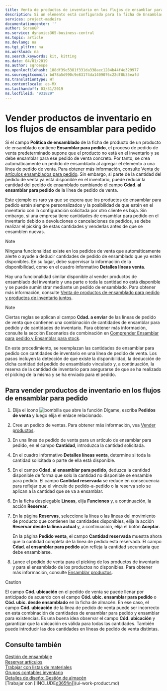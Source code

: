 ```yaml
---
title: Venta de productos de inventario en los flujos de ensamblar para pedido | Documentos de Microsoft
description: Si un elemento está configurado para la ficha de Ensamblar para pedido, el proceso de pedido de venta predeterminado supone que el producto no está en el inventario y se debe ensamblar para ese pedido de venta concreto. Por tanto, se crea automáticamente un pedido de ensamblado al agregar el elemento a una línea de pedido de venta.
services: project-madeira
documentationcenter: ''
author: SorenGP
ms.service: dynamics365-business-central
ms.topic: article
ms.devlang: na
ms.tgt_pltfrm: na
ms.workload: na
ms.search.keywords: kit, kitting
ms.date: 04/01/2019
ms.author: sgroespe
ms.openlocfilehash: 188df39e5381f331da338aec1284b44f4e329977
ms.sourcegitcommit: bd78a5d990c9e83174da1409076c22df8b35eafd
ms.translationtype: HT
ms.contentlocale: es-MX
ms.lasthandoff: 03/31/2019
ms.locfileid: "931829"
---
```

# <a name="sell-inventory-items-in-assemble-to-order-flows"></a>Vender productos de inventario en los flujos de ensamblar para pedido
Si el campo **Política de ensamblado** de la ficha de producto de un producto de ensamblado contiene **Ensamblar para pedido**, el proceso de pedido de venta predeterminado supone que el producto no está en el inventario y se debe ensamblar para ese pedido de venta concreto. Por tanto, se crea automáticamente un pedido de ensamblado al agregar el elemento a una línea de pedido de venta. Para obtener más información, consulte [Venta de artículos ensamblados para pedido](assembly-how-to-sell-items-assembled-to-order.md). Sin embargo, si parte de la cantidad del pedido de venta ya está disponible en el inventario, puede reducir la cantidad del pedido de ensamblado cambiando el campo **Cdad. al ensamblar para pedido** de la línea de pedido de venta.  

Este ejemplo es raro ya que se espera que los productos de ensamblar para pedido estén siempre personalizados y la posibilidad de que estén en el inventario con la configuración solicitada por otro cliente es baja. Sin embargo, si una empresa tiene cantidades de ensamblar para pedido en el inventario debido a devoluciones o cancelaciones de pedidos, se debe realizar el picking de estas cantidades y venderlas antes de que se ensamblen nuevas.  

> [!NOTE]  
>  Ninguna funcionalidad existe en los pedidos de venta que automáticamente alerte o ayude a deducir cantidades de pedido de ensamblado que ya estén disponibles. En su lugar, debe supervisar la información de la disponibilidad, como en el cuadro informativo **Detalles líneas venta**.  

Hay una funcionalidad similar disponible al vender productos de ensamblado del inventario y una parte o toda la cantidad no está disponible y se puede suministrar mediante un pedido de ensamblado. Para obtener más información, consulte [Venta de productos de ensamblado para pedido y productos de inventario juntos](assembly-how-to-sell-assemble-to-order-items-and-inventory-items-together.md).  

> [!NOTE]  
>  Ciertas reglas se aplican al campo **Cdad. a enviar** de las líneas de pedido de venta que contienen una combinación de cantidades de ensamblar para pedido y de cantidades de inventario. Para obtener más información, consulte la sección Escenarios de combinación en [Comprender Ensamblar para pedido y Ensamblar para stock](assembly-assemble-to-order-or-assemble-to-stock.md).  

En este procedimiento, se reemplazan las cantidades de ensamblar para pedido con cantidades de inventario en una línea de pedido de venta. Los pasos incluyen la detección de que existe la disponibilidad, la deducción de dicha cantidad del pedido de ensamblado vinculado y, a continuación, la reserva de la cantidad de inventario para asegurarse de que se ha realizado el picking de la misma y se ha enviado para el pedido.  

## <a name="to-sell-inventory-items-in-assemble-to-order-flows"></a>Para vender productos de inventario en los flujos de ensamblar para pedido  
1.  Elija el icono ![bombilla que abre la función Dígame](media/ui-search/search_small.png "Dígame que desea hacer"), escriba **Pedidos de venta** y luego elija el enlace relacionado.  
2.  Cree un pedido de ventas. Para obtener más información, vea [Vender productos](sales-how-sell-products.md).  
3.  En una línea de pedido de venta para un artículo de ensamblar para pedido, en el campo **Cantidad**, introduzca la cantidad solicitada.  
4.  En el cuadro informativo **Detalles líneas venta**, determine si toda la cantidad solicitada o parte de ella está disponible.  
5.  En el campo **Cdad. al ensamblar para pedido**, deduzca la cantidad disponible de forma que solo la cantidad no disponible se ensamble para pedido. El campo **Cantidad reservada** se reduce en consecuencia para reflejar que el vínculo de pedido-a-pedido o la reserva solo se aplican a la cantidad que se va a ensamblar.  
6.  En la ficha desplegable **Líneas**, elija **Funciones** y, a continuación, la acción **Reservar**.  
7.  En la página **Reservas**, seleccione la línea o las líneas del movimiento de producto que contienen las cantidades disponibles, elija la acción **Reservar desde la línea actual** y, a continuación, elija el botón **Aceptar**.  

    En la página **Pedido venta**, el campo **Cantidad reservada** muestra ahora que la cantidad completa de la línea de pedido está reservada. El campo **Cdad. al ensamblar para pedido** aún refleja la cantidad secundaria que debe ensamblarse.  

8.  Lance el pedido de venta para el picking de los productos de inventario y para el ensamblado de los productos no disponibles. Para obtener más información, consulte [Ensamblar productos](assembly-how-to-assemble-items.md).  

> [!CAUTION]  
>  El campo **Cód. ubicación** en el pedido de venta se puede llenar por anticipado de acuerdo con el campo **Cód. ubic. ensamblar para pedido** o **Cód. ubic. desde ensamblado** en la ficha de almacén. En ese caso, el campo **Cód. ubicación** de la línea de pedido de venta puede ser incorrecto en esta combinación de cantidades de ensamblar para pedido y ensamblar para existencias. Es una buena idea observar el campo **Cód. ubicación** y garantizar que la ubicación es válida para todas las cantidades. También puede introducir las dos cantidades en líneas de pedido de venta distintas.  

## <a name="see-also"></a>Consulte también  
[Gestión de ensamblaje](assembly-assemble-items.md)  
[Reservar artículos](inventory-how-to-reserve-items.md)  
[Trabajar con listas de materiales](inventory-how-work-BOMs.md)  
[Grupos contables inventario](inventory-manage-inventory.md)  
[Detalles de diseño: Gestión de almacén](design-details-warehouse-management.md)  
[Trabajar con [!INCLUDE[d365fin](includes/d365fin_md.md)]](ui-work-product.md)
